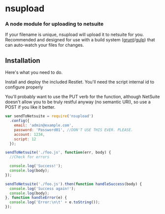 # nsupload
### A node module for uploading to netsuite

If your filename is unique, nsupload will upload it to netsuite for you. Recommended and designed
for use with a build system ([grunt](/gruntjs/grunt)/[gulp](/gulpjs/gulp)) that can
auto-watch your files for changes.

## Installation

Here's what you need to do.

Install and deploy the included Restlet. You'll need the script internal id to configure properly

You'll probably want to use the PUT verb for the function, although NetSuite doesn't allow you to be truly 
restful anyway (no semantic URI), so use a POST if you like it better.


```javascript
var sendToNetsuite = require('nsupload')
  .config({
    email: 'admin@example.com',
    password: 'Password01', //DON'T USE THIS EVER. PLEASE.
    account: 1234,
    script: 12
  });

sendToNetsuite('./foo.js', function(err, body) {
  //Check for errors

  console.log('Success!');
  console.log(body);
});

sendToNetsuite('./foo.js').then(function handleSuccess(body) {
  console.log('Success again!');
  console.log(body);
}, function handleError(e) {
  console.log('Error:\n\t' + e.toString());
});
```
